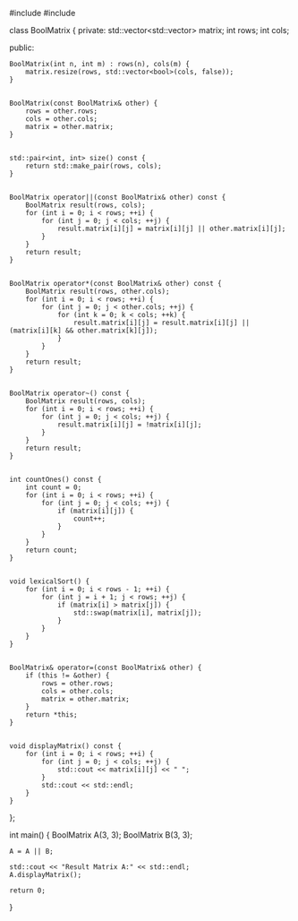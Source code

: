 #include <iostream>
#include <vector>

class BoolMatrix {
private:
    std::vector<std::vector<bool>> matrix;
    int rows;
    int cols;

public:
    
    BoolMatrix(int n, int m) : rows(n), cols(m) {
        matrix.resize(rows, std::vector<bool>(cols, false));
    }

    
    BoolMatrix(const BoolMatrix& other) {
        rows = other.rows;
        cols = other.cols;
        matrix = other.matrix;
    }

    
    std::pair<int, int> size() const {
        return std::make_pair(rows, cols);
    }

    
    BoolMatrix operator||(const BoolMatrix& other) const {
        BoolMatrix result(rows, cols);
        for (int i = 0; i < rows; ++i) {
            for (int j = 0; j < cols; ++j) {
                result.matrix[i][j] = matrix[i][j] || other.matrix[i][j];
            }
        }
        return result;
    }

    
    BoolMatrix operator*(const BoolMatrix& other) const {
        BoolMatrix result(rows, other.cols);
        for (int i = 0; i < rows; ++i) {
            for (int j = 0; j < other.cols; ++j) {
                for (int k = 0; k < cols; ++k) {
                    result.matrix[i][j] = result.matrix[i][j] || (matrix[i][k] && other.matrix[k][j]);
                }
            }
        }
        return result;
    }

   
    BoolMatrix operator~() const {
        BoolMatrix result(rows, cols);
        for (int i = 0; i < rows; ++i) {
            for (int j = 0; j < cols; ++j) {
                result.matrix[i][j] = !matrix[i][j];
            }
        }
        return result;
    }

    
    int countOnes() const {
        int count = 0;
        for (int i = 0; i < rows; ++i) {
            for (int j = 0; j < cols; ++j) {
                if (matrix[i][j]) {
                    count++;
                }
            }
        }
        return count;
    }

    
    void lexicalSort() {
        for (int i = 0; i < rows - 1; ++i) {
            for (int j = i + 1; j < rows; ++j) {
                if (matrix[i] > matrix[j]) {
                    std::swap(matrix[i], matrix[j]);
                }
            }
        }
    }

    
    BoolMatrix& operator=(const BoolMatrix& other) {
        if (this != &other) {
            rows = other.rows;
            cols = other.cols;
            matrix = other.matrix;
        }
        return *this;
    }

    
    void displayMatrix() const {
        for (int i = 0; i < rows; ++i) {
            for (int j = 0; j < cols; ++j) {
                std::cout << matrix[i][j] << " ";
            }
            std::cout << std::endl;
        }
    }
};

int main() {
    BoolMatrix A(3, 3);
    BoolMatrix B(3, 3);

    
    A = A || B;

    std::cout << "Result Matrix A:" << std::endl;
    A.displayMatrix();

    return 0;
}
